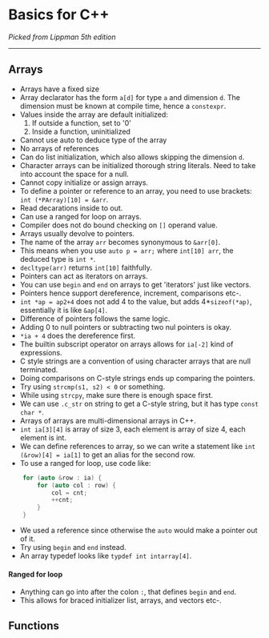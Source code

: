 Basics for C++
===

_Picked from Lippman 5th edition_

---

Arrays
---

- Arrays have a fixed size
- Array declarator has the form `a[d]` for type `a` and dimension `d`. The dimension must be known at compile time, hence a `constexpr`.
- Values inside the array are default initialized:
    1. If outside a function, set to '0'
    2. Inside a function, uninitialized
- Cannot use auto to deduce type of the array
- No arrays of references
- Can do list initialization, which also allows skipping the dimension `d`.
- Character arrays can be initialized thorough string literals. Need to take into account the space for a null.
- Cannot copy initialize or assign arrays.
- To define a pointer or reference to an array, you need to use brackets: `int (*PArray)[10] = &arr`.
- Read decarations inside to out.
- Can use a ranged for loop on arrays.
- Compiler does not do bound checking on `[]` operand value.
- Arrays usually devolve to pointers.
- The name of the array `arr` becomes synonymous to `&arr[0]`.
- This means when you use `auto p = arr;` where `int[10] arr`, the deduced type is `int *`.
- `decltype(arr)` returns `int[10]` faithfully.
- Pointers can act as iterators on arrays.
- You can use `begin` and `end` on arrays to get 'iterators' just like vectors.
- Pointers hence support dereference, increment, comparisons etc-.
- `int *ap = ap2+4` does not add 4 to the value, but adds 4*`sizeof(*ap)`, essentially it is like `&ap[4]`.
- Difference of pointers follows the same logic.
- Adding 0 to null pointers or subtracting two nul pointers is okay.
- `*ia + 4` does the dereference first.
- The builtin subscript operator on arrays allows for `ia[-2]` kind of expressions.
- C style strings are a convention of using character arrays that are null terminated.
- Doing comparisons on C-style strings ends up comparing the pointers.
- Try using `strcmp(s1, s2) < 0` or something.
- While using `strcpy`, make sure there is enough space first.
- We can use `.c_str` on string to get a C-style string, but it has type `const char *`.
- Arrays of arrays are multi-dimensional arrays in C++.
- `int ia[3][4]` is array of size 3, each element is array of size 4, each element is int.
- We can define references to array, so we can write a statement like `int (&row)[4] = ia[1]` to get an alias for the second row.
- To use a ranged for loop, use code like:

```C++
    for (auto &row : ia) {
        for (auto col : row) {
            col = cnt;
            ++cnt;
        }
    }
```
- We used a reference since otherwise the `auto` would make a pointer out of it.
- Try using `begin` and `end` instead.
- An array typedef looks like `typdef int intarray[4]`.


#### Ranged for loop

- Anything can go into after the colon `:`, that defines `begin` and `end`.
- This allows for braced initializer list, arrays, and vectors etc-.

Functions
---